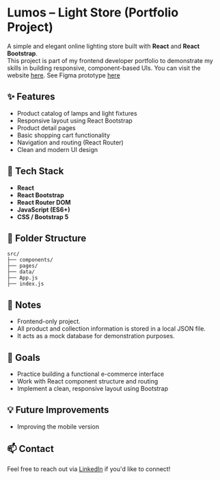 # Lumos – Light Store (Portfolio Project)

A simple and elegant online lighting store built with **React** and **React Bootstrap**.  
This project is part of my frontend developer portfolio to demonstrate my skills in building responsive, component-based UIs.
You can visit the website [here](https://lumos-shop.onrender.com).
See Figma prototype [here](https://www.figma.com/proto/DCGOOoQtu7mB2CuXVNoSvk/Lumos?page-id=0%3A1&node-id=6-2&p=f&viewport=127%2C61%2C0.22&t=WGOCdKC5SPJOe3ZC-1&scaling=scale-down&content-scaling=fixed&starting-point-node-id=6%3A2) 

## ✨ Features

- Product catalog of lamps and light fixtures
- Responsive layout using React Bootstrap
- Product detail pages
- Basic shopping cart functionality
- Navigation and routing (React Router)
- Clean and modern UI design

## 🔧 Tech Stack

- **React**
- **React Bootstrap**
- **React Router DOM**
- **JavaScript (ES6+)**
- **CSS / Bootstrap 5**

## 📁 Folder Structure
```
src/
├── components/
├── pages/
├── data/
├── App.js
├── index.js
```

## 📝 Notes

- Frontend-only project.
- All product and collection information is stored in a local JSON file.
- It acts as a mock database for demonstration purposes.

## 📌 Goals

- Practice building a functional e-commerce interface
- Work with React component structure and routing
- Implement a clean, responsive layout using Bootstrap

## 💡 Future Improvements

- Improving the mobile version

## 📫 Contact

Feel free to reach out via [LinkedIn](www.linkedin.com/in/yevheniia-lukianchykova) if you'd like to connect!

